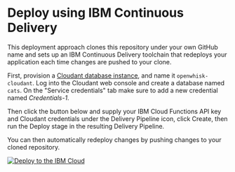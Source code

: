 # Deploy using IBM Continuous Delivery

This deployment approach clones this repository under your own GitHub name and sets up an IBM Continuous Delivery toolchain that redeploys your application each time changes are pushed to your clone.

First, provision a [Cloudant database instance](https://console.ng.bluemix.net/catalog/services/cloudant-nosql-db/), and name it `openwhisk-cloudant`. Log into the Cloudant web console and create a database named `cats`. On the "Service credentials" tab make sure to add a new credential named _Credentials-1_.

Then click the button below and supply your IBM Cloud Functions API key and Cloudant credentials under the Delivery Pipeline icon, click Create, then run the Deploy stage in the resulting Delivery Pipeline.

You can then automatically redeploy changes by pushing changes to your cloned repository.

[![Deploy to the IBM Cloud](https://bluemix.net/deploy/button.png)](https://bluemix.net/deploy?repository=https://github.com/IBM/ibm-cloud-functions-refarch-data-processing-cloudant.git)